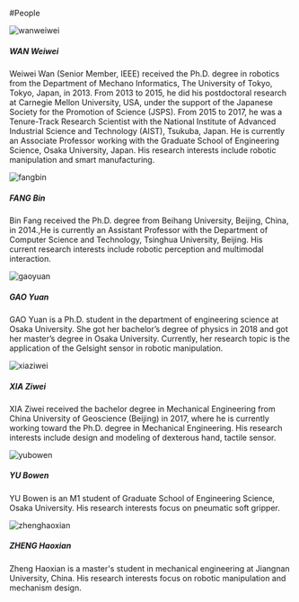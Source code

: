 
#People
</n>

<div class="container">
  <div class="row">
    <div class="col">
      <div class="card mb-3" style="width: 500px;">
        <div class="row no-gutters">
          <div class="col-md-4">
            <img src="/imgs/WanWeiwei.jpg" class="card-img" alt="wanweiwei">
          </div>
          <div class="col-md-8">
            <div class="card-body">
              <h5 class="card-title">WAN Weiwei</h5>
                <p class="card-text">Weiwei Wan (Senior Member, IEEE) received the Ph.D. degree in robotics from the Department of Mechano Informatics, The University of Tokyo, Tokyo, Japan, in 2013. From 2013 to 2015, he did his postdoctoral research at Carnegie Mellon University, USA, under the support of the Japanese Society for the Promotion of Science (JSPS). From 2015 to 2017, he was a Tenure-Track Research Scientist with the National Institute of Advanced Industrial Science and Technology (AIST), Tsukuba, Japan. He is currently an Associate Professor working with the Graduate School of Engineering Science, Osaka University, Japan. His research interests include robotic manipulation and smart manufacturing.</p>
            </div>
          </div>
        </div>
      </div>
    </div>
    <div class="col">
      <div class="card mb-3" style="width: 500px;">
        <div class="row no-gutters">
          <div class="col-md-4">
            <img src="/imgs/FangBin.jpg" class="card-img" alt="fangbin">
          </div>
          <div class="col-md-8">
            <div class="card-body">
              <h5 class="card-title">FANG Bin</h5>
                <p class="card-text">Bin Fang received the Ph.D. degree from Beihang University, Beijing, China, in 2014.,He is currently an Assistant Professor with the Department of Computer Science and Technology, Tsinghua University, Beijing. His current research interests include robotic perception and multimodal interaction.</p>
            </div>
          </div>
        </div>
      </div>
    </div>
    <div class="w-100"></div>
    <div class="col">
      <div class="card mb-3" style="width: 500px;">
        <div class="row no-gutters">
          <div class="col-md-4">
            <img src="/imgs/GaoYuan.jpg" class="card-img" alt="gaoyuan">
          </div>
          <div class="col-md-8">
            <div class="card-body">
              <h5 class="card-title">GAO Yuan</h5>
                <p class="card-text">GAO Yuan is a Ph.D. student in the department of engineering science at Osaka University. She got her bachelor’s degree of physics in 2018 and got her master’s degree in Osaka University. Currently, her research topic is the application of the Gelsight sensor in robotic manipulation.</p>
            </div>
          </div>
        </div>
      </div>
    </div>
    <div class="col">
      <div class="card mb-3" style="width: 500px;">
        <div class="row no-gutters">
          <div class="col-md-4">
            <img src="/imgs/XiaZiwei.png" class="card-img" alt="xiaziwei">
          </div>
          <div class="col-md-8">
            <div class="card-body">
              <h5 class="card-title">XIA Ziwei</h5>
                <p class="card-text">XIA Ziwei received the bachelor degree in Mechanical Engineering from China University of Geoscience (Beijing) in 2017, where he is currently working toward the Ph.D. degree in Mechanical Engineering. His research interests include design and modeling of dexterous hand, tactile sensor.</p>
            </div>
          </div>
        </div>
      </div>
    </div>
    <div class="w-100"></div>
    <div class="col">
      <div class="card mb-3" style="width: 500px;">
        <div class="row no-gutters">
          <div class="col-md-4">
            <img src="/imgs/YuBowen.jpg" class="card-img" alt="yubowen">
          </div>
          <div class="col-md-8">
            <div class="card-body">
              <h5 class="card-title">YU Bowen</h5>
                <p class="card-text">YU Bowen is an M1 student of Graduate School of Engineering Science, Osaka University. His research interests focus on pneumatic soft gripper. </p>
            </div>
          </div>
        </div>
      </div>
    </div>
    <div class="col">
      <div class="card mb-3" style="width: 500px;">
        <div class="row no-gutters">
          <div class="col-md-4">
            <img src="/imgs/ZhengHaoxian.jpg" class="card-img" alt="zhenghaoxian">
          </div>
          <div class="col-md-8">
            <div class="card-body">
              <h5 class="card-title">ZHENG Haoxian</h5>
                <p class="card-text">Zheng Haoxian is a master's student in mechanical engineering at Jiangnan University, China. His research interests focus on robotic manipulation and mechanism design.</p>
            </div>
          </div>
        </div>
      </div>
    </div>
  </div>
</div>




